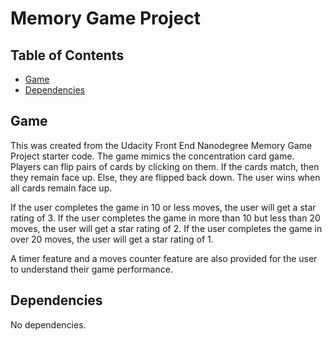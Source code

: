 # Memory Game Project

## Table of Contents

* [Game](#game)
* [Dependencies](#dependencies)

## Game

This was created from the Udacity Front End Nanodegree Memory Game Project starter code.
The game mimics the concentration card game. Players can flip pairs of cards by clicking
on them. If the cards match, then they remain face up. Else, they are flipped back down.
The user wins when all cards remain face up.

If the user completes the game in 10 or less moves, the user will get a star rating of 3.
If the user completes the game in more than 10 but less than 20 moves, the user will get a
star rating of 2. If the user completes the game in over 20 moves, the user will get a star
rating of 1.

A timer feature and a moves counter feature are also provided for the user to understand their
game performance.

## Dependencies

No dependencies.
